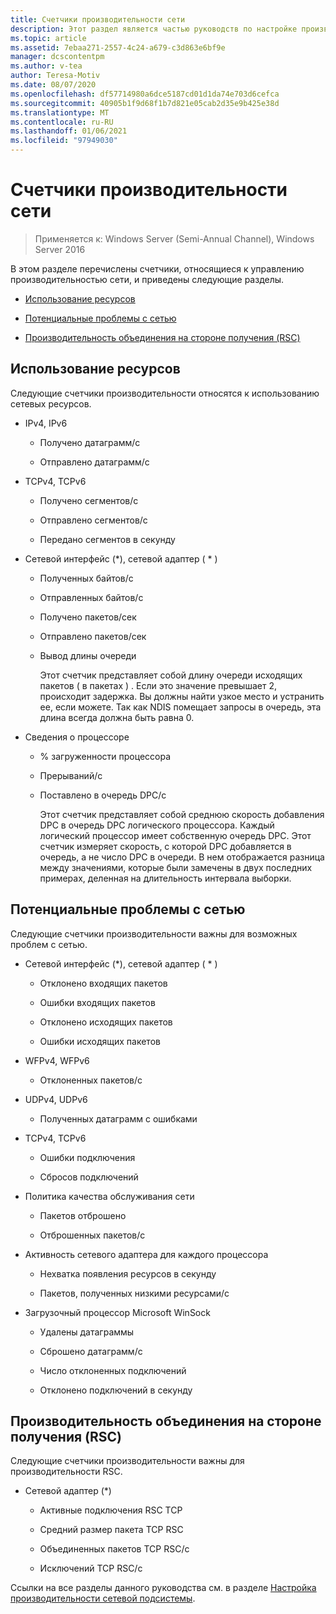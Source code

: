 ```yaml
---
title: Счетчики производительности сети
description: Этот раздел является частью руководств по настройке производительности сетевой подсистемы для Windows Server 2016.
ms.topic: article
ms.assetid: 7ebaa271-2557-4c24-a679-c3d863e6bf9e
manager: dcscontentpm
ms.author: v-tea
author: Teresa-Motiv
ms.date: 08/07/2020
ms.openlocfilehash: df57714980a6dce5187cd01d1da74e703d6cefca
ms.sourcegitcommit: 40905b1f9d68f1b7d821e05cab2d35e9b425e38d
ms.translationtype: MT
ms.contentlocale: ru-RU
ms.lasthandoff: 01/06/2021
ms.locfileid: "97949030"
---
```

# <a name="network-related-performance-counters"></a>Счетчики производительности сети

>Применяется к: Windows Server (Semi-Annual Channel), Windows Server 2016

В этом разделе перечислены счетчики, относящиеся к управлению производительностью сети, и приведены следующие разделы.

-   [Использование ресурсов](#bkmk_ru)

-   [Потенциальные проблемы с сетью](#bkmk_np)

-   [Производительность объединения на стороне получения (RSC)](#bkmk_rsc)

##  <a name="resource-utilization"></a><a name="bkmk_ru"></a> Использование ресурсов

Следующие счетчики производительности относятся к использованию сетевых ресурсов.

- IPv4, IPv6

  -   Получено датаграмм/с

  -   Отправлено датаграмм/с

- TCPv4, TCPv6

  -   Получено сегментов/с

  -   Отправлено сегментов/с

  -   Передано сегментов в секунду

- Сетевой интерфейс (*), сетевой адаптер ( \* )

  - Полученных байтов/с

  - Отправленных байтов/с

  - Получено пакетов/сек

  - Отправлено пакетов/сек

  - Вывод длины очереди

    Этот счетчик представляет собой длину очереди исходящих пакетов \( в пакетах \) . Если это значение превышает 2, происходит задержка. Вы должны найти узкое место и устранить ее, если можете. Так как NDIS помещает запросы в очередь, эта длина всегда должна быть равна 0.

- Сведения о процессоре

  - % загруженности процессора

  - Прерываний/с

  - Поставлено в очередь DPC/с

    Этот счетчик представляет собой среднюю скорость добавления DPC в очередь DPC логического процессора. Каждый логический процессор имеет собственную очередь DPC. Этот счетчик измеряет скорость, с которой DPC добавляется в очередь, а не число DPC в очереди. В нем отображается разница между значениями, которые были замечены в двух последних примерах, деленная на длительность интервала выборки.

##  <a name="potential-network-problems"></a><a name="bkmk_np"></a> Потенциальные проблемы с сетью

Следующие счетчики производительности важны для возможных проблем с сетью.

-   Сетевой интерфейс (*), сетевой адаптер ( \* )

    -   Отклонено входящих пакетов

    -   Ошибки входящих пакетов

    -   Отклонено исходящих пакетов

    -   Ошибки исходящих пакетов

-   WFPv4, WFPv6

    -   Отклоненных пакетов/с

-   UDPv4, UDPv6

    -   Полученных датаграмм с ошибками

-   TCPv4, TCPv6

    -   Ошибки подключения

    -   Сбросов подключений

-   Политика качества обслуживания сети

    -   Пакетов отброшено

    -   Отброшенных пакетов/с

-   Активность сетевого адаптера для каждого процессора

    -   Нехватка появления ресурсов в секунду

    -   Пакетов, полученных низкими ресурсами/с

-   Загрузочный процессор Microsoft WinSock

    -   Удалены датаграммы

    -   Сброшено датаграмм/с

    -   Число отклоненных подключений

    -   Отклонено подключений в секунду

##  <a name="receive-side-coalescing-rsc-performance"></a><a name="bkmk_rsc"></a> Производительность объединения на стороне получения (RSC)

Следующие счетчики производительности важны для производительности RSC.

-   Сетевой адаптер (*)

    -   Активные подключения RSC TCP

    -   Средний размер пакета TCP RSC

    -   Объединенных пакетов TCP RSC/с

    -   Исключений TCP RSC/с

Ссылки на все разделы данного руководства см. в разделе [Настройка производительности сетевой подсистемы](net-sub-performance-top.md).